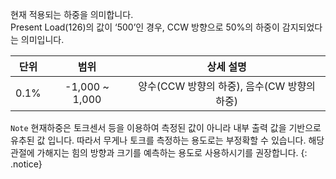 현재 적용되는 하중을 의미합니다.  
Present Load(126)의 값이 ‘500’인 경우, CCW 방향으로 50%의 하중이 감지되었다는 의미입니다.

| 단위  | 범위   | 상세 설명 |
| :---: | :-----------: | :---: |
| 0.1%  | -1,000 ~ 1,000| 양수(CCW 방향의 하중), 음수(CW 방향의 하중) |

`Note` 현재하중은 토크센서 등을 이용하여 측정된 값이 아니라 내부 출력 값을 기반으로 유추된 값 입니다. 따라서 무게나 토크를 측정하는 용도로는 부정확할 수 있습니다. 해당 관절에 가해지는 힘의 방향과 크기를 예측하는 용도로 사용하시기를 권장합니다.
{: .notice}
